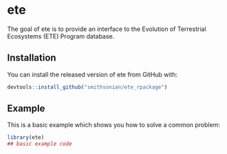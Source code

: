 
<!-- README.md is generated from README.Rmd. Please edit that file -->

# ete

<!-- badges: start -->

<!-- badges: end -->

The goal of ete is to provide an interface to the Evolution of
Terrestrial Ecosystems (ETE) Program database.

## Installation

You can install the released version of ete from GitHub with:

``` r
devtools::install_github("smithsonian/ete_rpackage")
```

## Example

This is a basic example which shows you how to solve a common problem:

``` r
library(ete)
## basic example code
```

